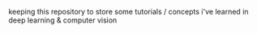 keeping this repository to store some tutorials / concepts i've learned in deep learning & computer vision
